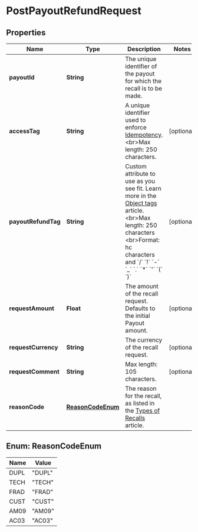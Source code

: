 

# PostPayoutRefundRequest


## Properties

| Name | Type | Description | Notes |
|------------ | ------------- | ------------- | -------------|
|**payoutId** | **String** | The unique identifier of the payout for which the recall is to be made. |  |
|**accessTag** | **String** | A unique identifier used to enforce [Idempotency](/guide/api-basics/idempotency.html).  &lt;br&gt;Max length: 250 characters.  |  [optional] |
|**payoutRefundTag** | **String** | Custom attribute to use as you see fit. Learn more in the [Object tags](/guide/api-basics/objects-tags.html#objects-tags) article. &lt;br&gt;Max length: 250 characters &lt;br&gt;Format: hc characters and &#x60;/&#x60; &#x60;!&#x60; &#x60;-&#x60; &#x60;_&#x60; &#x60;.&#x60; &#x60;*&#x60; &#x60;&#39;&#x60; &#x60;(&#x60; &#x60;)&#x60;  |  [optional] |
|**requestAmount** | **Float** | The amount of the recall request. Defaults to the initial Payout amount. |  [optional] |
|**requestCurrency** | **String** | The currency of the recall request. |  [optional] |
|**requestComment** | **String** | Max length: 105 characters.  |  [optional] |
|**reasonCode** | [**ReasonCodeEnum**](#ReasonCodeEnum) | The reason for the recall, as listed in the [Types of Recalls](/guide/transfers/sepa-recalls.html#types-of-recalls-reasoncode) article.  |  |



## Enum: ReasonCodeEnum

| Name | Value |
|---- | -----|
| DUPL | &quot;DUPL&quot; |
| TECH | &quot;TECH&quot; |
| FRAD | &quot;FRAD&quot; |
| CUST | &quot;CUST&quot; |
| AM09 | &quot;AM09&quot; |
| AC03 | &quot;AC03&quot; |




